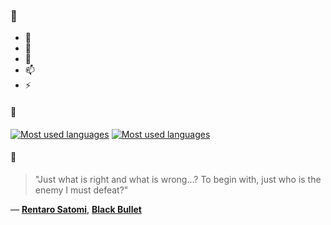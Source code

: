 ### 👋

- 🔭
- 🌱
- 💬
- 📫
- ⚡

#### 🧏

[![Most used languages](https://github-readme-stats-aynah.vercel.app/api/top-langs/?username=aynh&theme=solarized-dark&langs_count=6&layout=compact&hide_title=true)](https://github.com/anuraghazra/github-readme-stats#gh-dark-mode-only)
[![Most used languages](https://github-readme-stats-aynah.vercel.app/api/top-langs/?username=aynh&theme=solarized-light&langs_count=6&layout=compact&hide_title=true)](https://github.com/anuraghazra/github-readme-stats#gh-light-mode-only)

#### 💬

> "Just what is right and what is wrong...? To begin with, just who is the enemy I must defeat?"

&mdash; [**Rentaro Satomi**](https://myanimelist.net/character.php?q=Rentaro%20Satomi&cat=character), [**Black Bullet**](https://myanimelist.net/search/all?q=Black%20Bullet&cat=all)
